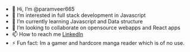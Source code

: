 - 👋 Hi, I’m @paramveer665
- 👀 I’m interested in full stack development in Javascript
- 🌱 I’m currently learning Javascript and Data structure
- 💞️ I’m looking to collaborate on opensource webapps and React apps
- 📫 How to reach me [LinkedIn](https://www.linkedin.com/in/paramveer-chauhan-7b4481268/)
- ⚡ Fun fact: Im a gamer and hardcore manga reader which is of no use.

<!---
paramveer665/paramveer665 is a ✨ special ✨ repository because its `README.md` (this file) appears on your GitHub profile.
You can click the Preview link to take a look at your changes.
--->
